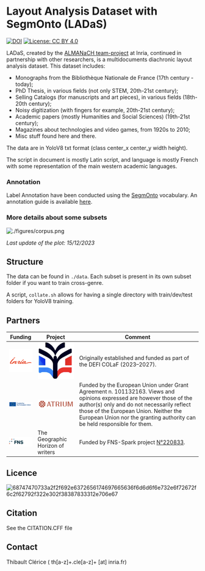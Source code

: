 # Layout Analysis Dataset with SegmOnto (LADaS)

[![DOI](https://zenodo.org/badge/726002822.svg)](https://zenodo.org/doi/10.5281/zenodo.10682623) [![License: CC BY 4.0](https://licensebuttons.net/l/by/4.0/80x15.png)](https://creativecommons.org/licenses/by/4.0/)

LADaS, created by the [ALMANaCH team-project](https://almanach.inria.fr/index-en.html) at Inria,
continued in partnership with other researchers, is a multidocuments diachronic layout analysis 
dataset. This dataset includes:

- Monographs from the Bibliothèque Nationale de France (17th century - today);
- PhD Thesis, in various fields (not only STEM, 20th-21st century);
- Selling Catalogs (for manuscripts and art pieces), in various fields (18th-20th century);
- Noisy digitization (with fingers for example, 20th-21st century);
- Academic papers (mostly Humanities and Social Sciences) (19th-21st century);
- Magazines about technologies and video games, from 1920s to 2010;
- Misc stuff found here and there.

The data are in YoloV8 txt format (class center_x center_y width height).

The script in document is mostly Latin script, and language is mostly French with some representation of the main
western academic languages.

### Annotation

Label Annotation have been conducted using the [SegmOnto](https://segmonto.github.io/) vocabulary. 
An annotation guide is available [here](AnnotationGuide.md).

### More details about some subsets

![./figures/corpus.png](./figures/corpus.png)

*Last update of the plot: 15/12/2023*

## Structure

The data can be found in `./data`. Each subset is present in its own subset folder if you want to train cross-genre.

A script, `collate.sh` allows for having a single directory with train/dev/test folders for YoloV8 training.

## Partners
|Funding|Project|Comment|
|---|---|---|
|<img src="figures/inria.png" width="100"/>|<img src="figures/colaf.png" width="100"/>|Originally established and funded as part of the DEFI COLaF (2023–2027).|
|<img src="figures/eu.webp" width="100"/>|<img src="figures/atrium.png" width="100"/>|Funded by the European Union under Grant Agreement n. 101132163. Views and opinions expressed are however those of the author(s) only and do not necessarily reflect those of the European Union. Neither the European Union nor the granting authority can be held responsible for them. |
|<img src="figures/fns.png" width="100"/>|The Geographic Horizon of writers|Funded by FNS-Spark project [N°220833](https://data.snf.ch/grants/grant/220833). |

## Licence

![68747470733a2f2f692e6372656174697665636f6d6d6f6e732e6f72672f6c2f62792f322e302f38387833312e706e67](https://user-images.githubusercontent.com/56683417/115525743-a78d2400-a28f-11eb-8e45-4b6e3265a527.png)

## Citation

See the CITATION.CFF file

## Contact

Thibault Clérice ( th[a-z]+.cle[a-z]+ [at] inria.fr)
